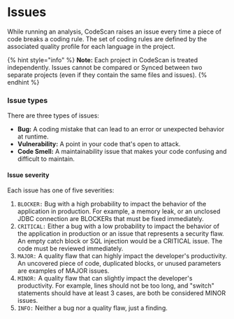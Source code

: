 # Issues

While running an analysis, CodeScan raises an issue every time a piece of code breaks a coding rule. The set of coding rules are defined by the associated quality profile for each language in the project.

{% hint style="info" %}
**Note:** Each project in CodeScan is treated independently. Issues cannot be compared or Synced between two separate projects (even if they contain the same files and issues).
{% endhint %}

### Issue types <a href="#issue-types" id="issue-types"></a>

There are three types of issues:

* **Bug:** A coding mistake that can lead to an error or unexpected behavior at runtime.
* **Vulnerability:** A point in your code that's open to attack.
* **Code Smell:** A maintainability issue that makes your code confusing and difficult to maintain.

#### Issue severity <a href="#issue-severity" id="issue-severity"></a>

Each issue has one of five severities:

1. `BLOCKER:` Bug with a high probability to impact the behavior of the application in production. For example, a memory leak, or an unclosed JDBC connection are BLOCKERs that must be fixed immediately.
2. `CRITICAL:` Either a bug with a low probability to impact the behavior of the application in production or an issue that represents a security flaw. An empty catch block or SQL injection would be a CRITICAL issue. The code must be reviewed immediately.
3. `MAJOR:` A quality flaw that can highly impact the developer's productivity. An uncovered piece of code, duplicated blocks, or unused parameters are examples of MAJOR issues.
4. `MINOR:` A quality flaw that can slightly impact the developer's productivity. For example, lines should not be too long, and "switch" statements should have at least 3 cases, are both be considered MINOR issues.
5. `INFO:` Neither a bug nor a quality flaw, just a finding.
